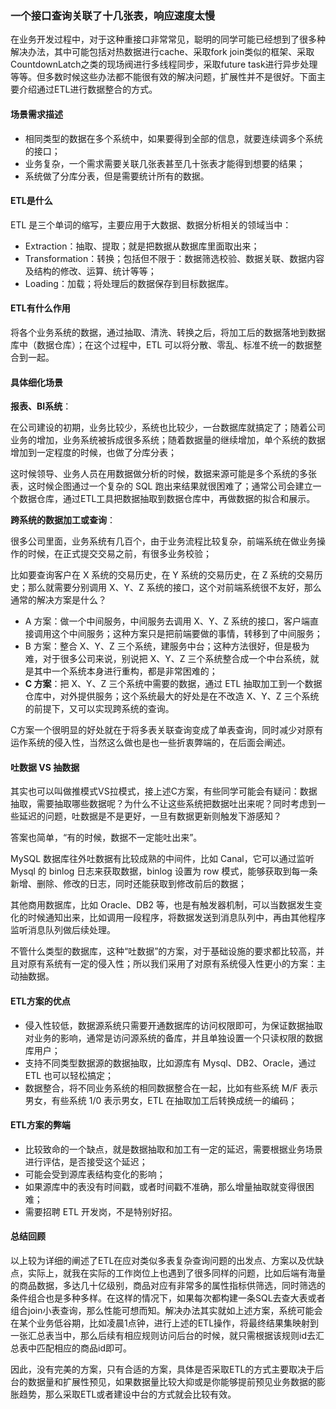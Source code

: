 ### 一个接口查询关联了十几张表，响应速度太慢

在业务开发过程中，对于这种重接口非常常见，聪明的同学可能已经想到了很多种解决办法，其中可能包括对热数据进行cache、采取fork join类似的框架、采取CountdownLatch之类的现场阀进行多线程同步，采取future task进行异步处理等等。但多数时候这些办法都不能很有效的解决问题，扩展性并不是很好。下面主要介绍通过ETL进行数据整合的方式。

#### 场景需求描述

- 相同类型的数据在多个系统中，如果要得到全部的信息，就要连续调多个系统的接口；
- 业务复杂，一个需求需要关联几张表甚至几十张表才能得到想要的结果；
- 系统做了分库分表，但是需要统计所有的数据。

#### ETL是什么

ETL 是三个单词的缩写，主要应用于大数据、数据分析相关的领域当中：

- Extraction：抽取、提取；就是把数据从数据库里面取出来；
- Transformation：转换；包括但不限于：数据筛选校验、数据关联、数据内容及结构的修改、运算、统计等等；
- Loading：加载；将处理后的数据保存到目标数据库。

#### ETL有什么作用

将各个业务系统的数据，通过抽取、清洗、转换之后，将加工后的数据落地到数据库中（数据仓库）；在这个过程中，ETL 可以将分散、零乱、标准不统一的数据整合到一起。

#### 具体细化场景

**报表、BI系统**：

在公司建设的初期，业务比较少，系统也比较少，一台数据库就搞定了；随着公司业务的增加，业务系统被拆成很多系统；随着数据量的继续增加，单个系统的数据增加到一定程度的时候，也做了分库分表；

这时候领导、业务人员在用数据做分析的时候，数据来源可能是多个系统的多张表，这时候企图通过一个复杂的 SQL 跑出来结果就很困难了；通常公司会建立一个数据仓库，通过ETL工具把数据抽取到数据仓库中，再做数据的拟合和展示。

**跨系统的数据加工或查询**：

很多公司里面，业务系统有几百个，由于业务流程比较复杂，前端系统在做业务操作的时候，在正式提交交易之前，有很多业务校验；

比如要查询客户在 X 系统的交易历史，在 Y 系统的交易历史，在 Z 系统的交易历史；那么就需要分别调用 X、Y、Z 系统的接口，这个对前端系统很不友好，那么通常的解决方案是什么？

- A 方案：做一个中间服务，中间服务去调用 X、Y、Z 系统的接口，客户端直接调用这个中间服务；这种方案只是把前端要做的事情，转移到了中间服务；
- B 方案：整合 X、Y、Z 三个系统，建服务中台；这种方法很好，但是极为难，对于很多公司来说，别说把 X、Y、Z 三个系统整合成一个中台系统，就是其中一个系统本身进行重构，都是非常困难的；
- **C 方案**：把 X、Y、Z 三个系统中需要的数据，通过 ETL 抽取加工到一个数据仓库中，对外提供服务；这个系统最大的好处是在不改造 X、Y、Z 三个系统的前提下，又可以实现跨系统的查询。

C方案一个很明显的好处就在于将多表关联查询变成了单表查询，同时减少对原有运作系统的侵入性，当然这么做也是也一些折衷弊端的，在后面会阐述。

#### 吐数据 VS 抽数据

其实也可以叫做推模式VS拉模式，接上述C方案，有些同学可能会有疑问：数据抽取，需要抽取哪些数据呢？为什么不让这些系统把数据吐出来呢？同时考虑到一些延迟的问题，吐数据是不是更好，一旦有数据更新则触发下游感知？

答案也简单，“有的时候，数据不一定能吐出来”。

MySQL 数据库往外吐数据有比较成熟的中间件，比如 Canal，它可以通过监听 Mysql 的 binlog 日志来获取数据，binlog 设置为 row 模式，能够获取到每一条新增、删除、修改的日志，同时还能获取到修改前后的数据；

其他商用数据库，比如 Oracle、DB2 等，也是有触发器机制，可以当数据发生变化的时候通知出来，比如调用一段程序，将数据发送到消息队列中，再由其他程序监听消息队列做后续处理。

不管什么类型的数据库，这种“吐数据”的方案，对于基础设施的要求都比较高，并且对原有系统有一定的侵入性；所以我们采用了对原有系统侵入性更小的方案：主动抽数据。

#### ETL方案的优点

- 侵入性较低，数据源系统只需要开通数据库的访问权限即可，为保证数据抽取对业务的影响，通常是访问源系统的备库，并且单独设置一个只读权限的数据库用户；
- 支持不同类型数据源的数据抽取，比如源库有 Mysql、DB2、Oracle，通过 ETL 也可以轻松搞定；
- 数据整合，将不同业务系统的相同数据整合在一起，比如有些系统 M/F 表示男女，有些系统 1/0 表示男女，ETL 在抽取加工后转换成统一的编码；

#### ETL方案的弊端

- 比较致命的一个缺点，就是数据抽取和加工有一定的延迟，需要根据业务场景进行评估，是否接受这个延迟；
- 可能会受到源库表结构变化的影响；
- 如果源库中的表没有时间戳，或者时间戳不准确，那么增量抽取就变得很困难；
- 需要招聘 ETL 开发岗，不是特别好招。

#### 总结回顾

以上较为详细的阐述了ETL在应对类似多表复杂查询问题的出发点、方案以及优缺点，实际上，就我在实际的工作岗位上也遇到了很多同样的问题，比如后端有海量的商品数据，多达几十亿级别，商品对应有非常多的属性指标供筛选，同时筛选的条件组合也是多种多样。在这样的情况下，如果每次都构建一条SQL去查大表或者组合join小表查询，那么性能可想而知。解决办法其实就如上述方案，系统可能会在某个业务低谷期，比如凌晨1点钟，进行上述的ETL操作，将最终结果集映射到一张汇总表当中，那么后续有相应规则访问后台的时候，就只需根据该规则id去汇总表中匹配相应的商品id即可。

因此，没有完美的方案，只有合适的方案，具体是否采取ETL的方式主要取决于后台的数据量和扩展性预见，如果数据量比较大抑或是你能够提前预见业务数据的膨胀趋势，那么采取ETL或者建设中台的方式就会比较有效。